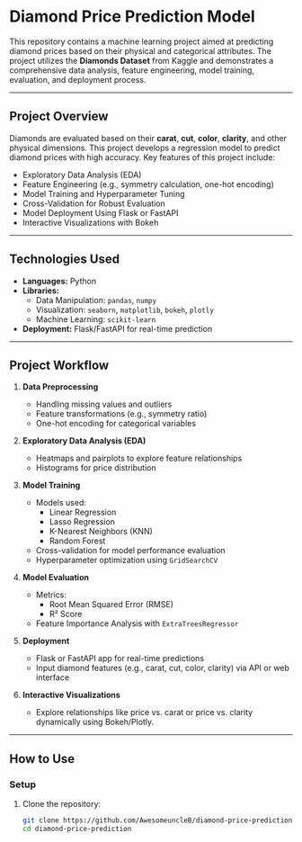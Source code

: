 # Diamond Price Prediction Model

This repository contains a machine learning project aimed at predicting diamond prices based on their physical and categorical attributes. The project utilizes the **Diamonds Dataset** from Kaggle and demonstrates a comprehensive data analysis, feature engineering, model training, evaluation, and deployment process.

---

## **Project Overview**

Diamonds are evaluated based on their **carat**, **cut**, **color**, **clarity**, and other physical dimensions. This project develops a regression model to predict diamond prices with high accuracy. Key features of this project include:

- Exploratory Data Analysis (EDA)
- Feature Engineering (e.g., symmetry calculation, one-hot encoding)
- Model Training and Hyperparameter Tuning
- Cross-Validation for Robust Evaluation
- Model Deployment Using Flask or FastAPI
- Interactive Visualizations with Bokeh

---

## **Technologies Used**

- **Languages:** Python
- **Libraries:** 
  - Data Manipulation: `pandas`, `numpy`
  - Visualization: `seaborn`, `matplotlib`, `bokeh`, `plotly`
  - Machine Learning: `scikit-learn`
- **Deployment:** Flask/FastAPI for real-time prediction

---

## **Project Workflow**

1. **Data Preprocessing**
   - Handling missing values and outliers
   - Feature transformations (e.g., symmetry ratio)
   - One-hot encoding for categorical variables

2. **Exploratory Data Analysis (EDA)**
   - Heatmaps and pairplots to explore feature relationships
   - Histograms for price distribution

3. **Model Training**
   - Models used:
     - Linear Regression
     - Lasso Regression
     - K-Nearest Neighbors (KNN)
     - Random Forest
   - Cross-validation for model performance evaluation
   - Hyperparameter optimization using `GridSearchCV`

4. **Model Evaluation**
   - Metrics:
     - Root Mean Squared Error (RMSE)
     - R² Score
   - Feature Importance Analysis with `ExtraTreesRegressor`

5. **Deployment**
   - Flask or FastAPI app for real-time predictions
   - Input diamond features (e.g., carat, cut, color, clarity) via API or web interface

6. **Interactive Visualizations**
   - Explore relationships like price vs. carat or price vs. clarity dynamically using Bokeh/Plotly.

---

## **How to Use**

### **Setup**

1. Clone the repository:
   ```bash
   git clone https://github.com/AwesomeuncleB/diamond-price-prediction.git
   cd diamond-price-prediction
